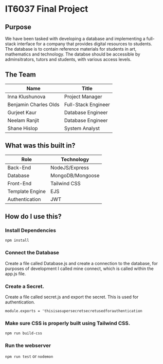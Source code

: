 # IT6037 Final Project

## Purpose

We have been tasked with developing a database and implementing a full-stack interface for a company that provides digital resources to students. The database is to contain reference materials for students in art, mathematics and technology. The databse should be accessible by adminsitrators, tutors and students, with various access levels. 

## The Team

| Name | Title |
| ----------- | ----------- |
| Inna Klushunova | Project Manager |
| Benjamin Charles Olds | Full-Stack Engineer |
| Gurjeet Kaur | Database Engineer |
| Neelam Ranjit | Database Engineer |
| Shane Hislop | System Analyst | 

## What was this built in?

| Role | Technology |
| ----------- | ----------- |
| Back-End | NodeJS/Express |
| Database | MongoDB/Mongoose |
| Front-End | Tailwind CSS |
| Template Engine | EJS |
| Authentication | JWT | 

 
## How do I use this?

### Install Dependencies

`npm install`

### Connect the Database

Create a file called Database.js and create a connection to the database, for purposes of development I called mine connect, which is called within the app.js file.

### Create a Secret. 

Create a file called secret.js and export the secret. This is used for authentication. 

`module.exports = 'thisisasupersecretsecretusedforauthentication`

### Make sure CSS is properly built using Tailwind CSS. 

`npm run build-css`

### Run the webserver

`npm run test` or `nodemon`